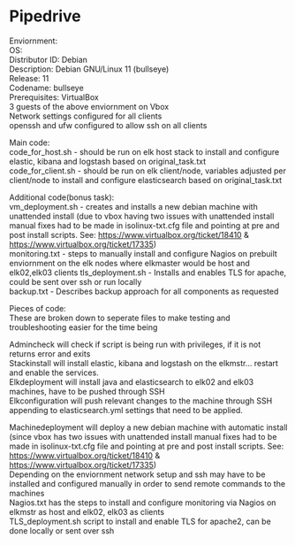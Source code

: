 # Pipedrive
Enviornment:  
OS:  
Distributor ID:	Debian  
Description:	Debian GNU/Linux 11 (bullseye)  
Release:		11  
Codename:		bullseye  
Prerequisites: 
VirtualBox   
3 guests of the above enviornment on Vbox    
Network settings configured for all clients  
openssh and ufw configured to allow ssh on all clients  
  
Main code:  
code_for_host.sh 	- should be run on elk host stack to install and configure elastic, kibana and logstash based on original_task.txt  
code_for_client.sh 	- should be run on elk client/node, variables adjusted per client/node to install and configure elasticsearch based on original_task.txt  

Additional code(bonus task):  
vm_deployment.sh	- creates and installs a new debian machine with unattended install (due to vbox having two issues with unattended install manual fixes had to be made in isolinux-txt.cfg file and pointing at pre and post install scripts. See: https://www.virtualbox.org/ticket/18410 & https://www.virtualbox.org/ticket/17335)  
monitoring.txt		- steps to manually install and configure Nagios on prebuilt enviornment on the elk nodes where elkmaster would be host and elk02,elk03 clients
tls_deployment.sh	- Installs and enables TLS for apache, could be sent over ssh or run locally  
backup.txt			- Describes backup approach for all components as requested

Pieces of code:  
These are broken down to seperate files to make testing and troubleshooting easier for the time being  

Admincheck will check if script is being run with privileges, if it is not returns error and exits   
Stackinstall will install elastic, kibana and logstash on the elkmstr... restart and enable the services.    
Elkdeployment will install java and elasticsearch to elk02 and elk03 machines, have to be pushed through SSH  
Elkconfiguration will push relevant changes to the machine through SSH appending to elasticsearch.yml settings that need to be applied.  

Machinedeployment will deploy a new debian machine with automatic install (since vbox has two issues with unattended install manual fixes had to be made in isolinux-txt.cfg file and pointing at pre and post install scripts. See: https://www.virtualbox.org/ticket/18410 & https://www.virtualbox.org/ticket/17335)      
Depending on the enviornment network setup and ssh may have to be installed and configured manually in order to send remote commands to the machines  
Nagios.txt has the steps to install and configure monitoring via Nagios on elkmstr as host and elk02, elk03 as clients  
TLS_deployment.sh script to install and enable TLS for apache2, can be done locally or sent over ssh

